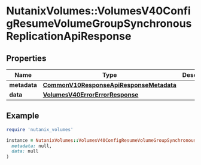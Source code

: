 # NutanixVolumes::VolumesV40ConfigResumeVolumeGroupSynchronousReplicationApiResponse

## Properties

| Name | Type | Description | Notes |
| ---- | ---- | ----------- | ----- |
| **metadata** | [**CommonV10ResponseApiResponseMetadata**](CommonV10ResponseApiResponseMetadata.md) |  | [optional] |
| **data** | [**VolumesV40ErrorErrorResponse**](VolumesV40ErrorErrorResponse.md) |  | [optional] |

## Example

```ruby
require 'nutanix_volumes'

instance = NutanixVolumes::VolumesV40ConfigResumeVolumeGroupSynchronousReplicationApiResponse.new(
  metadata: null,
  data: null
)
```

